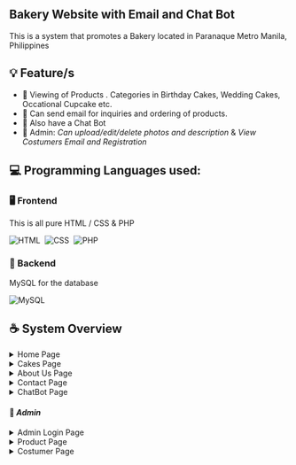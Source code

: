 ## Bakery Website with Email and Chat Bot

This is a system that promotes a Bakery located in Paranaque Metro Manila, Philippines

## :bulb: Feature/s

- :cake: Viewing of Products . Categories in Birthday Cakes, Wedding Cakes, Occational Cupcake etc.
- :email: Can send email for inquiries and ordering of products.
- :robot: Also have a Chat Bot
- :key: Admin:  _Can upload/edit/delete photos and description_ & _View Costumers Email and Registration_


## :computer: Programming Languages used:
### 🖥 Frontend 
This is all pure HTML / CSS & PHP


![HTML](https://img.shields.io/badge/-HTML-05122A?style=flat&logo=HTML5)&nbsp;
![CSS](https://img.shields.io/badge/-CSS-05122A?style=flat&logo=CSS3&logoColor=1572B6)&nbsp;
![PHP](http://img.shields.io/badge/-PHP-05122A?style=flat&logo=PHP&logoColor=232531)

### 💾 Backend
MySQL for the database


![MySQL](http://img.shields.io/badge/-MySQL-05122A?style=flat&logo=mysql&logoColor=f29111)



## :coffee: System Overview
<details>
    <summary>Home Page</summary>
    <img src="Website_Images/1.JPG">
</details>
<details>
    <summary>Cakes Page</summary>
    <img src="Website_Images/2.JPG">
</details>
<details>
    <summary>About Us Page</summary>
    <img src="Website_Images/3.JPG">
</details>
<details>
    <summary>Contact Page</summary>
    <img src="Website_Images/4.JPG">
</details>
<details>
    <summary>ChatBot Page</summary>
    <img src="Website_Images/5.JPG">
</details>


#### :key: _Admin_


<details>
    <summary>Admin Login Page</summary>
    <img src="Website_Images/11.JPG">
</details>
<details>
    <summary>Product Page</summary>
    <img src="Website_Images/14.JPG">
    <img src="Website_Images/12.JPG">
    <img src="Website_Images/15.JPG">
</details>
<details>
    <summary>Costumer Page</summary>
    <img src="Website_Images/13.JPG">
    <img src="Website_Images/16.JPG">
</details>
